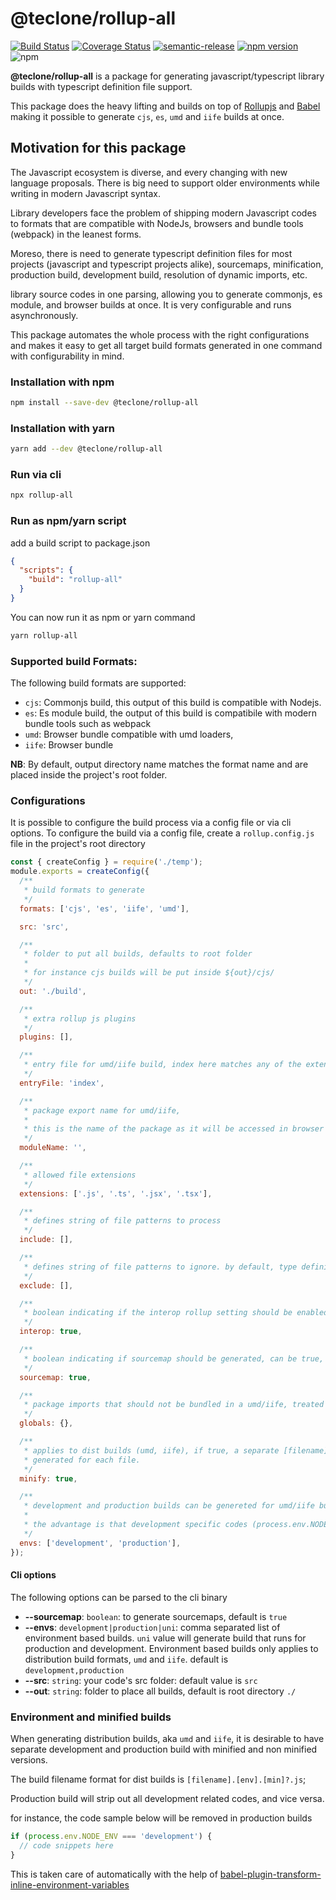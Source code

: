 # @teclone/rollup-all

[![Build Status](https://travis-ci.org/teclone/rollup-all.svg?branch=master)](https://travis-ci.org/teclone/rollup-all)
[![Coverage Status](https://coveralls.io/repos/github/teclone/rollup-all/badge.svg?branch=master)](https://coveralls.io/github/teclone/rollup-all?branch=master)
[![semantic-release](https://img.shields.io/badge/%20%20%F0%9F%93%A6%F0%9F%9A%80-semantic--release-e10079.svg)](https://github.com/semantic-release/semantic-release)
[![npm version](https://badge.fury.io/js/%40teclone%2Frollup-all.svg)](https://badge.fury.io/js/%40teclone%2Frollup-all)
![npm](https://img.shields.io/npm/dt/%40teclone%2Frollup-all.svg)

**@teclone/rollup-all** is a package for generating javascript/typescript library builds with typescript definition file support.

This package does the heavy lifting and builds on top of [Rollupjs](https://rollupjs.org/) and [Babel](https://babeljs.io/) making it possible to generate `cjs`, `es`, `umd` and `iife` builds at once.

## Motivation for this package

The Javascript ecosystem is diverse, and every changing with new language proposals. There is big need to support older environments while writing in modern Javascript syntax.

Library developers face the problem of shipping modern Javascript codes to formats that are compatible with NodeJs, browsers and bundle tools (webpack) in the leanest forms.

Moreso, there is need to generate typescript definition files for most projects (javascript and typescript projects alike), sourcemaps, minification, production build, development build, resolution of dynamic imports, etc.

library source codes in one parsing, allowing you to generate commonjs, es module, and browser builds at once. It is very configurable and runs asynchronously.

This package automates the whole process with the right configurations and makes it easy to get all target build formats generated in one command with configurability in mind.

### Installation with npm

```bash
npm install --save-dev @teclone/rollup-all
```

### Installation with yarn

```bash
yarn add --dev @teclone/rollup-all
```

### Run via cli

```bash
npx rollup-all
```

### Run as npm/yarn script

add a build script to package.json

```json
{
  "scripts": {
    "build": "rollup-all"
  }
}
```

You can now run it as npm or yarn command

```bash
yarn rollup-all
```

### Supported build Formats:

The following build formats are supported:

- `cjs`: Commonjs build, this output of this build is compatible with Nodejs.
- `es`: Es module build, the output of this build is compatibile with modern bundle tools such as webpack
- `umd`: Browser bundle compatible with umd loaders,
- `iife`: Browser bundle

**NB**: By default, output directory name matches the format name and are placed inside the project's root folder.

### Configurations

It is possible to configure the build process via a config file or via cli options. To configure the build via a config file, create a `rollup.config.js` file in the project's root directory

```javascript
const { createConfig } = require('./temp');
module.exports = createConfig({
  /**
   * build formats to generate
   */
  formats: ['cjs', 'es', 'iife', 'umd'],

  src: 'src',

  /**
   * folder to put all builds, defaults to root folder
   *
   * for instance cjs builds will be put inside ${out}/cjs/
   */
  out: './build',

  /**
   * extra rollup js plugins
   */
  plugins: [],

  /**
   * entry file for umd/iife build, index here matches any of the extensions
   */
  entryFile: 'index',

  /**
   * package export name for umd/iife,
   *
   * this is the name of the package as it will be accessed in browser windows (window.moduleName)
   */
  moduleName: '',

  /**
   * allowed file extensions
   */
  extensions: ['.js', '.ts', '.jsx', '.tsx'],

  /**
   * defines string of file patterns to process
   */
  include: [],

  /**
   * defines string of file patterns to ignore. by default, type definition files are ignore
   */
  exclude: [],

  /**
   * boolean indicating if the interop rollup setting should be enabled
   */
  interop: true,

  /**
   * boolean indicating if sourcemap should be generated, can be true, false, or 'inline'
   */
  sourcemap: true,

  /**
   * package imports that should not be bundled in a umd/iife, treated as externals
   */
  globals: {},

  /**
   * applies to dist builds (umd, iife), if true, a separate [filename].[env].min.js build will be
   * generated for each file.
   */
  minify: true,

  /**
   * development and production builds can be genereted for umd/iife builds
   *
   * the advantage is that development specific codes (process.env.NODE_ENV === 'development') will be removed in production build
   */
  envs: ['development', 'production'],
});
```

#### Cli options

The following options can be parsed to the cli binary

- **--sourcemap**: `boolean`: to generate sourcemaps, default is `true`
- **--envs**: `development|production|uni`: comma separated list of environment based builds. `uni` value will generate build that runs for production and development. Environment based builds only applies to distribution build formats, `umd` and `iife`. default is `development,production`
- **--src**: `string`: your code's src folder: default value is `src`
- **--out**: `string`: folder to place all builds, default is root directory `./`

### Environment and minified builds

When generating distribution builds, aka `umd` and `iife`, it is desirable to have separate development and production build with minified and non minified versions.

The build filename format for dist builds is `[filename].[env].[min]?.js`;

Production build will strip out all development related codes, and vice versa.

for instance, the code sample below will be removed in production builds

```javascript
if (process.env.NODE_ENV === 'development') {
  // code snippets here
}
```

This is taken care of automatically with the help of [babel-plugin-transform-inline-environment-variables](https://babeljs.io/docs/babel-plugin-transform-inline-environment-variables)
